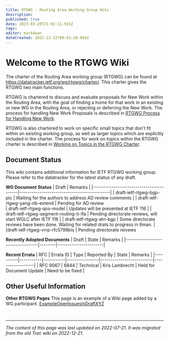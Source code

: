 ```yaml
---
title: RTGWG - Routing Area Working Group Wiki
description: 
published: true
date: 2023-03-20T21:02:11.915Z
tags: 
editor: markdown
dateCreated: 2022-12-22T00:43:20.094Z
---
```


# Welcome to the RTGWG Wiki 
The charter of the Routing Area working group (RTGWG) can be found at https://datatracker.ietf.org/wg/rtgwg/charter/. This charter gives the RTGWG two main functions.

RTGWG is chartered to discuss and evaluate proposals for New Work within the Routing Area, with the goal of finding a home for that work in an existing or new WG in the Routing Area, or rejecting or deferring the New Work. The process for handling New Work Proposals is described in [RTGWG Process for Handling New Work](/group/rtgwg/NewWorkProposals).

RTGWG is also chartered to work on specific small topics that don't fit within an existing working group, as well as larger topics which are explicitly included in the charter. The process for work on topics within the RTGWG charter is described in [Working on Topics in the RTGWG Charter](/group/rtgwg/InCharterWork).

## Document Status
This wiki contains additional information for IETF RTGWG working group. Please refer to the datatracker for the latest status of any draft.

**WG Document Status**
| Draft                                   | Remarks                                     |
|-----------------------------------------|---------------------------------------------|
| draft-ietf-rtgwg-bgp-pic                | Waiting for the authors to address AD review comments                       |
| draft-ietf-rtgwg-yang-rib-extend        | Pending for AD review                                 
| draft-ietf-rtgwg-qos-model              | Updates will be presented at IETF 116 |
| draft-ietf-rtgwg-segment-routing-ti-lfa | Pending directorate reviews, will start WGLC after IETF 116         |
| draft-ietf-rtgwg-atn-bgp                | Some directorate reviews have been done. Waiting for related drats to progress in 6man.              |
|draft-ietf-rtgwg-vrrp-rfc5798bis         | Pending directorate reivews

**Recently Adopted Documents**
| Draft                            | State  | Remarks               |
|----------------------------------|--------|-----------------------|


**Recent Errata**
| RFC      | Errata ID | Type      | Reported By    | State                    | Remarks          |
|----------|-----------|-----------|----------------|--------------------------|------------------|
| RFC 9067 | 6844      | Technical | Kris Lambrecht | Held for Document Update | Need to be fixed |

## Other Useful Information
**Other RTGWG Pages** 
This page is an example of a Wiki page added by a WG participant. [ExampleOpenIssuesInDraftXYZ](/group/rtgwg/ExampleOpenIssuesInDraftXYZ)



&nbsp;
&nbsp;
&nbsp;

---

*The content of this page was last updated on 2022-07-21. It was migrated from the old Trac wiki on 2022-12-21.*